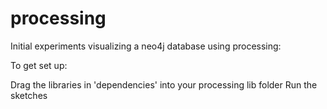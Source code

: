 processing
=============

Initial experiments visualizing a neo4j database using processing:

To get set up:

Drag the libraries in 'dependencies' into your processing lib folder
Run the sketches